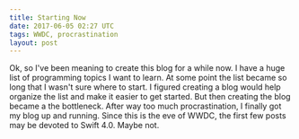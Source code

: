```yaml
---
title: Starting Now
date: 2017-06-05 02:27 UTC
tags: WWDC, procrastination
layout: post
---
```


Ok, so I've been meaning to create this blog for a while now. I have a huge list of programming topics I want to learn. At some point the list became so long that I wasn't sure where to start. I figured creating a blog would help organize the list and make it easier to get started. But then creating the blog became a the bottleneck. After way too much procrastination, I finally got my blog up and running. Since this is the eve of WWDC, the first few posts may be devoted to Swift 4.0. Maybe not.

